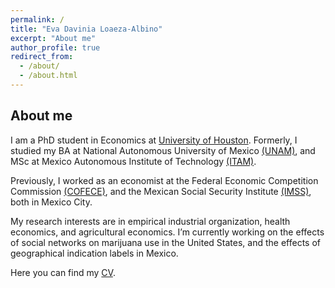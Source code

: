 ```yaml
---
permalink: /
title: "Eva Davinia Loaeza-Albino"
excerpt: "About me"
author_profile: true
redirect_from:
  - /about/
  - /about.html
---
```


## About me

I am a PhD student in Economics at [University of Houston](https://www.uh.edu/class/economics/). Formerly, I studied my BA at National Autonomous University of Mexico [(UNAM)](http://www.economia.unam.mx/), and MSc at Mexico Autonomous Institute of Technology [(ITAM)](https://posgrados.itam.mx/).

Previously, I worked as an economist at the Federal Economic Competition Commission [(COFECE)](https://www.cofece.mx/?lang=en), and the Mexican Social Security Institute [(IMSS)](http://www.imss.gob.mx/), both in Mexico City.

My research interests are in empirical industrial organization, health economics, and agricultural economics. I’m currently working on the effects of social networks on marijuana use in the United States, and the effects of geographical indication labels in Mexico.

Here you can find my <a href="/files/EvaLoaeza_CV_2022.pdf">CV</a>.
